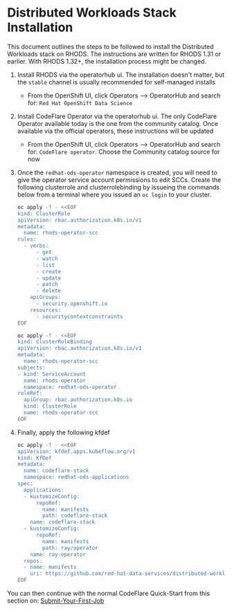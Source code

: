 # Distributed Workloads Stack Installation

This document outlines the steps to be followed to install the Distributed Workloads stack on RHODS. The instructions are written for RHODS 1.31 or earlier. With RHODS 1.32+, the installation process might be changed.

1. Install RHODS via the operatorhub ui. The installation doesn't matter, but the `stable` channel is usually recommended for self-managed installs
   - From the OpenShift UI, click Operators --> OperatorHub and search for: `Red Hat OpenShift Data Science`

2. Install CodeFlare Operator via the operatorhub ui. The only CodeFlare Operator available today is the one from the community catalog. Once available via the official operators, these instructions will be updated
   - From the OpenShift UI, click Operators --> OperatorHub and search for: `CodeFlare operator`.  Choose the Community catalog source for now
3. Once the `redhat-ods-operator` namespace is created, you will need to give the operator service account permissions to edit SCCs. Create the following clusterrole and clusterrolebinding by issueing the commands below from a terminal where you issued an `oc login` to your cluster.


   ```bash
   oc apply -f - <<EOF
   kind: ClusterRole
   apiVersion: rbac.authorization.k8s.io/v1
   metadata:
     name: rhods-operator-scc
   rules:
     - verbs:
         - get
         - watch
         - list
         - create
         - update
         - patch
         - delete
       apiGroups:
         - security.openshift.io
       resources:
         - securitycontextconstraints
   EOF
   ```

   ```bash
   oc apply -f - <<EOF
   kind: ClusterRoleBinding
   apiVersion: rbac.authorization.k8s.io/v1
   metadata:
     name: rhods-operator-scc
   subjects:
   - kind: ServiceAccount
     name: rhods-operator
     namespace: redhat-ods-operator
   roleRef:
     apiGroup: rbac.authorization.k8s.io
     kind: ClusterRole
     name: rhods-operator-scc
   EOF
   ```

4. Finally, apply the following kfdef

   ```bash
   oc apply -f - <<EOF
   apiVersion: kfdef.apps.kubeflow.org/v1
   kind: KfDef
   metadata:
     name: codeflare-stack
     namespace: redhat-ods-applications
   spec:
     applications:
     - kustomizeConfig:
         repoRef:
           name: manifests
           path: codeflare-stack
       name: codeflare-stack
     - kustomizeConfig:
         repoRef:
           name: manifests
           path: ray/operator
       name: ray-operator
     repos:
     - name: manifests
       uri: https://github.com/red-hat-data-services/distributed-workloads/tarball/main
   EOF
   ```

You can then continue with the normal CodeFlare Quick-Start from this section on: [Submit-Your-First-Job](https://github.com/opendatahub-io/distributed-workloads/blob/main/Quick-Start.md#submit-your-first-job)

